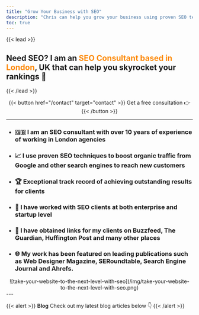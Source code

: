 ```yaml
---
title: "Grow Your Business with SEO"
description: "Chris can help you grow your business using proven SEO techniques"
toc: true
---
```


{{< lead >}} 

## Need SEO? I am an <span style="color: #FD8803">SEO Consultant based in London</span>, UK that can help you skyrocket your rankings 🚀

{{< /lead >}}
<P>
<center>

{{< button href="/contact" target="contact" >}}
Get a free consultation 👉
{{< /button >}}

--- 

</center>
<P>

- ### 🇬🇧 I am an SEO consultant with over 10 years of experience of working in London agencies
- ### 📈 I use proven SEO techniques to boost organic traffic from Google and other search engines to reach new customers
- ### 🏆 Exceptional track record of achieving outstanding results for clients
- ### 🏢 I have worked with SEO clients at both enterprise and startup level
- ### 🔗 I have obtained links for my clients on Buzzfeed, The Guardian, Huffington Post and many other places
- ### 🌐 My work has been featured on leading publications such as Web Designer Magazine, SERoundtable, Search Engine Journal and Ahrefs.
<P>
<center>
![take-your-website-to-the-next-level-with-seo](/img/take-your-website-to-the-next-level-with-seo.png)
</center>
--- 

{{< alert >}}
**Blog** Check out my latest blog articles below 👇
{{< /alert >}}

